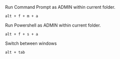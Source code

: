 Run Command Prompt as ADMIN within current folder.
```
alt + f + m + a
```

Run Powershell as ADMIN within current folder.

```
alt + f + s + a
```

Switch between windows
```
alt + tab
```
